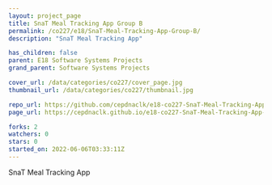 ```yaml
---
layout: project_page
title: SnaT Meal Tracking App Group B
permalink: /co227/e18/SnaT-Meal-Tracking-App-Group-B/
description: "SnaT Meal Tracking App"

has_children: false
parent: E18 Software Systems Projects
grand_parent: Software Systems Projects

cover_url: /data/categories/co227/cover_page.jpg
thumbnail_url: /data/categories/co227/thumbnail.jpg

repo_url: https://github.com/cepdnaclk/e18-co227-SnaT-Meal-Tracking-App-Group-B
page_url: https://cepdnaclk.github.io/e18-co227-SnaT-Meal-Tracking-App-Group-B

forks: 2
watchers: 0
stars: 0
started_on: 2022-06-06T03:33:11Z
---
```

SnaT Meal Tracking App

